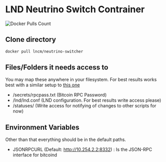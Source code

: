 # LND Neutrino Switch Contrainer

![Docker Pulls Count](https://img.shields.io/docker/pulls/lncm/neutrino-switcher.svg?style=flat)

## Clone directory

```bash
docker pull lncm/neutrino-switcher
```

## Files/Folders it needs access to

You may map these anywhere in your filesystem. For best results works best with a similar setup to [this one](https://github.com/lncm/thebox-compose-system)

- /secrets/rpcpass.txt (Bitcoin RPC Password)
- /lnd/lnd.conf (LND configuration. For best results write access please)
- /statuses/ (Write access for notifying of changes to other scripts for now)

## Environment Variables

Other than that everything should be in the default paths.

- JSONRPCURL (Default: http://10.254.2.2:8332) : Is the JSON-RPC interface for bitcoind
